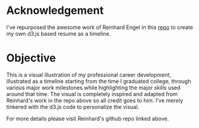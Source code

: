 # Acknowledgement  

I've repurposed the awesome work of Reinhard Engel in this [repo](https://github.com/rengel-de/timeline) to create my own d3.js based resume as a timeline.   

# Objective   
 
This is a visual illustration of my professional career development, illustrated as a timeline starting from the time I graduated college, through various major work milestones while highlighting the major skills used around that time. The visual is completely inspired and adapted from Reinhard's work in the repo above so all credit goes to him. I've merely tinkered with the d3.js code to personalize the visual.  

For more details please visit Reinhard's github repo linked above.  


